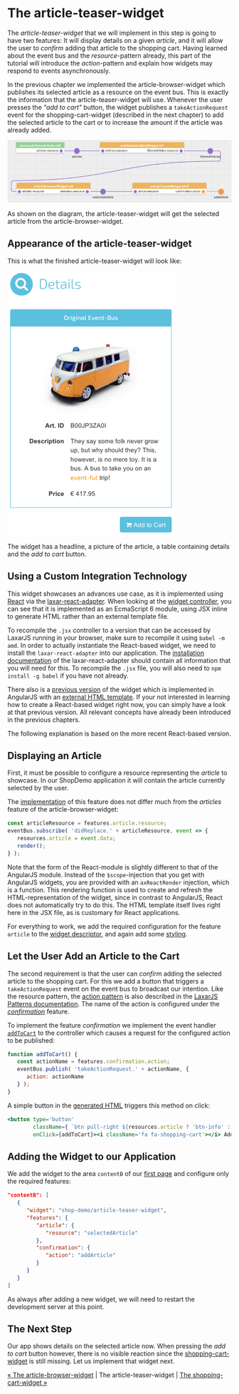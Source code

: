 # The article-teaser-widget

The _article-teaser-widget_ that we will implement in this step is going to have two features:
It will display details on a given *article*, and it will allow the user to *confirm* adding that article to the shopping cart.
Having learned about the event bus and the *resource*-pattern already, this part of the tutorial will introduce the *action*-pattern and explain how widgets may respond to events asynchronously.

In the previous chapter we implemented the article-browser-widget which publishes its selected article as a resource on the event bus.
This is exactly the information that the article-teaser-widget will use.
Whenever the user presses the _"add to cart"_ button, the widget publishes a `takeActionRequest` event for the shopping-cart-widget (described in the next chapter) to add the selected article to the cart or to increase the amount if the article was already added.

![Step 6](img/step6.png)

As shown on the diagram, the article-teaser-widget will get the selected article from the article-browser-widget.


## Appearance of the article-teaser-widget

This is what the finished article-teaser-widget will look like:

![article-teaser-widget](img/article_teaser_widget.png)

The widget has a headline, a picture of the article, a table containing details and the *add to cart* button.



## Using a Custom Integration Technology

This widget showcases an advances use case, as it is implemented using [React](https://facebook.github.io/react/) via the [laxar-react-adapter](https://github.com/LaxarJS/laxar-react-adapter).
When looking at the [widget controller](../../includes/widgets/shop-demo/article-teaser-widget/article-teaser-widget.jsx#L11-L86), you can see that it is implemented as an EcmaScript 6 module, using JSX inline to generate HTML rather than an external template file.

To recompile the `.jsx` controller to a version that can be accessed by LaxarJS running in your browser, make sure to recompile it using `babel -m amd`.
In order to actually instantiate the React-based widget, we need to install the `laxar-react-adapter` into our application.
The [installation documentation](https://github.com/LaxarJS/laxar-react-adapter#installation) of the laxar-react-adapter should contain all information that you will need for this.
To recompile the `.jsx` file, you will also need to `npm install -g babel` if you have not already. 

There also is a [previous version](https://github.com/LaxarJS/shop-demo/blob/v1.9.0/includes/widgets/shop-demo/article-teaser-widget/article-teaser-widget.js) of the widget which is implemented in AngularJS with an [external HTML template](https://github.com/LaxarJS/shop-demo/blob/v1.9.0/includes/widgets/shop-demo/article-teaser-widget/default.theme/article-teaser-widget.html).
If your not interested in learning how to create a React-based widget right now, you can simply have a look at that previous version.
All relevant concepts have already been introduced in the previous chapters.

The following explanation is based on the more recent React-based version.


## Displaying an Article

First, it must be possible to configure a resource representing the *article* to showcase.
In our ShopDemo application it will contain the article currently selected by the user.

The [implementation](https://github.com/LaxarJS/shop-demo/blob/master/includes/widgets/shop-demo/article-teaser-widget/article-teaser-widget.jsx#L17-L21) of this feature does not differ much from the *articles* feature of the article-browser-widget:

```jsx
const articleResource = features.article.resource;
eventBus.subscribe( 'didReplace.' + articleResource, event => {
   resources.article = event.data;
   render();
} );
```

Note that the form of the React-module is slightly different to that of the AngularJS module.
Instead of the `$scope`-injection that you get with AngularJS widgets, you are provided with an `axReactRender` injection, which is a function.
This rendering function is used to create and refresh the HTML-representation of the widget, since in contrast to AngularJS, React does not automatically try to do this.
The HTML template itself lives right here in the JSX file, as is customary for React applications. 

For everything to work, we add the required configuration for the feature `article` to the [widget descriptor](../../includes/widgets/shop-demo/article-teaser-widget/widget.json#L16-L26), and again add some [styling](../../includes/widgets/shop-demo/article-teaser-widget/default.theme/css/article-teaser-widget.css).


## Let the User Add an Article to the Cart

The second requirement is that the user can *confirm* adding the selected article to the shopping cart.
For this we add a button that triggers a `takeActionRequest` event on the event bus to broadcast our intention.
Like the resource pattern, the [action pattern](https://github.com/LaxarJS/laxar-patterns/blob/master/docs/patterns/actions.md#action-patterns) is also described in the [LaxarJS Patterns documentation](https://github.com/LaxarJS/laxar-patterns/blob/master/docs/index.md#laxarjs-patterns).
The name of the action is configured under the [*confirmation*](../../includes/widgets/shop-demo/article-teaser-widget/widget.json#L28-L38) feature.

To implement the feature *confirmation* we implement the event handler [`addToCart`](../../includes/widgets/shop-demo/article-teaser-widget/article-teaser-widget.jsx#L23-L28) to the controller which causes a request for the configured action to be published:

```javascript
function addToCart() {
   const actionName = features.confirmation.action;
   eventBus.publish( 'takeActionRequest.' + actionName, {
      action: actionName
   } );
}
```

A simple button in the [generated HTML](../../includes/widgets/shop-demo/article-teaser-widget/article-teaser-widget.jsx#L31-L39) triggers this method on click:

```jsx
<button type='button'
        className={ `btn pull-right ${resources.article ? 'btn-info' : 'ax-disabled'}` }
        onClick={addToCart}><i className='fa fa-shopping-cart'></i> Add to Cart</button>
```


## Adding the Widget to our Application

We add the widget to the area `contentB` of our [first page](../../application/pages/shop_demo.json#L43-L55) and configure only the required features:

```json
"contentB": [
   {
      "widget": "shop-demo/article-teaser-widget",
      "features": {
         "article": {
            "resource": "selectedArticle"
         },
         "confirmation": {
            "action": "addArticle"
         }
      }
   }
]
```

As always after adding a new widget, we will need to restart the development server at this point.


## The Next Step

Our app shows details on the selected article now.
When pressing the *add to cart* button however, there is no visible reaction since the [shopping-cart-widget](07_shopping_cart_widget.md) is still missing.
Let us implement that widget next.

[« The article-browser-widget](05_article_browser_widget.md) | The article-teaser-widget | [The shopping-cart-widget »](07_shopping_cart_widget.md)
